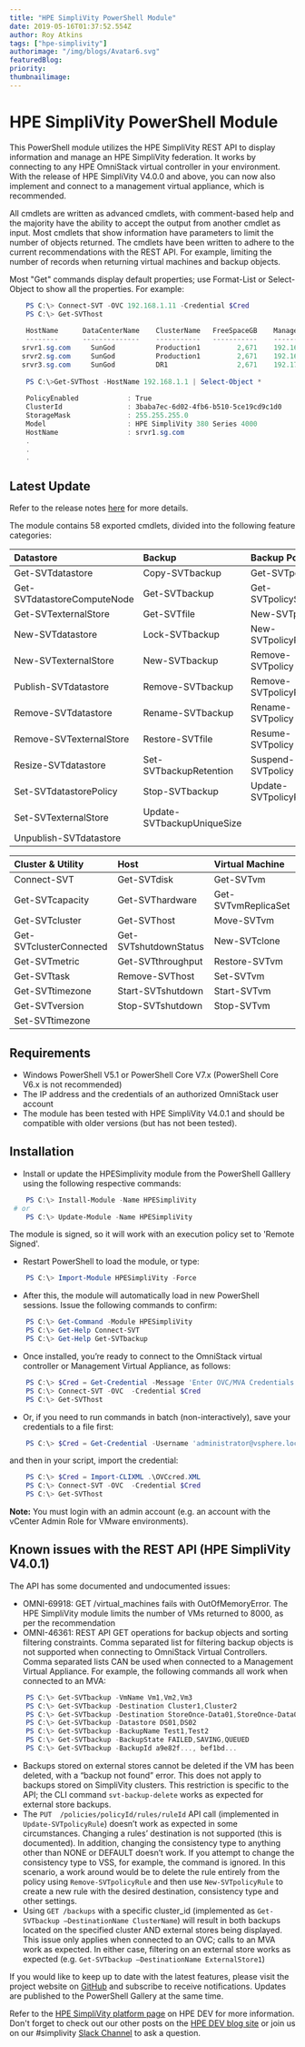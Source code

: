 ```yaml
---
title: "HPE SimpliVity PowerShell Module"
date: 2019-05-16T01:37:52.554Z
author: Roy Atkins 
tags: ["hpe-simplivity"]
authorimage: "/img/blogs/Avatar6.svg"
featuredBlog:
priority:
thumbnailimage:
---
```

# HPE SimpliVity PowerShell Module

This PowerShell module utilizes the HPE SimpliVity REST API to display information and manage an HPE SimpliVity federation. It works by connecting to any HPE OmniStack virtual controller in your environment. With the release of HPE SimpliVity V4.0.0 and above, you can now also implement and connect to a management virtual appliance, which is recommended.

All cmdlets are written as advanced cmdlets, with comment-based help and the majority have the ability to accept the output from another cmdlet as input. Most cmdlets that show information have parameters to limit the number of objects returned. The cmdlets have been written to adhere to the current recommendations with the REST API. For example, limiting the number of records when returning virtual machines and backup objects.

Most "Get" commands display default properties; use Format-List or Select-Object to show all the properties. For example: 

```powershell
    PS C:\> Connect-SVT -OVC 192.168.1.11 -Credential $Cred
    PS C:\> Get-SVThost
 
    HostName      DataCenterName    ClusterName   FreeSpaceGB    ManagementIP   StorageIP   FederationIP 
    --------      --------------    -----------   -----------    ------------   ---------    ------------
   srvr1.sg.com     SunGod          Production1         2,671    192.168.1.11   192.168.2.1   192.168.3.1
   srvr2.sg.com     SunGod          Production1         2,671    192.168.1.12   192.168.2.2   192.168.3.2
   srvr3.sg.com     SunGod          DR1                 2,671    192.170.1.11   192.170.2.1   192.170.3.1
 
    PS C:\>Get-SVThost -HostName 192.168.1.1 | Select-Object *
 
    PolicyEnabled            : True
    ClusterId                : 3baba7ec-6d02-4fb6-b510-5ce19cd9c1d0
    StorageMask              : 255.255.255.0
    Model                    : HPE SimpliVity 380 Series 4000
    HostName                 : srvr1.sg.com
    .
    .
    .
```




 ## Latest Update
Refer to the release notes [here]( https://github.com/atkinsroy/HPESimpliVity/blob/master/RELEASENOTES.md) for more details.

The module contains 58 exported cmdlets, divided into the following feature categories:

**Datastore** | **Backup** | **Backup Policy** |
:--- | :--- | :--- |
Get-SVTdatastore | Copy-SVTbackup | Get-SVTpolicy |
Get-SVTdatastoreComputeNode | Get-SVTbackup | Get-SVTpolicySchedule |
Get-SVTexternalStore | Get-SVTfile | New-SVTpolicy |
New-SVTdatastore | Lock-SVTbackup | New-SVTpolicyRule |
New-SVTexternalStore | New-SVTbackup | Remove-SVTpolicy |
Publish-SVTdatastore | Remove-SVTbackup | Remove-SVTpolicyRule |
Remove-SVTdatastore | Rename-SVTbackup | Rename-SVTpolicy |
Remove-SVTexternalStore | Restore-SVTfile | Resume-SVTpolicy |
Resize-SVTdatastore | Set-SVTbackupRetention | Suspend-SVTpolicy |
Set-SVTdatastorePolicy | Stop-SVTbackup | Update-SVTpolicyRule |
Set-SVTexternalStore | Update-SVTbackupUniqueSize |   |
Unpublish-SVTdatastore |    |    |

**Cluster & Utility** | **Host** | **Virtual Machine** |
:--- | :--- | :--- |
Connect-SVT | Get-SVTdisk | Get-SVTvm |
Get-SVTcapacity | Get-SVThardware | Get-SVTvmReplicaSet |
Get-SVTcluster | Get-SVThost | Move-SVTvm |
Get-SVTclusterConnected | Get-SVTshutdownStatus | New-SVTclone |
Get-SVTmetric | Get-SVTthroughput | Restore-SVTvm | 
Get-SVTtask | Remove-SVThost | Set-SVTvm |
Get-SVTtimezone | Start-SVTshutdown | Start-SVTvm |
Get-SVTversion | Stop-SVTshutdown | Stop-SVTvm |
Set-SVTtimezone |   |    |

## Requirements
* Windows PowerShell V5.1 or PowerShell Core V7.x (PowerShell Core V6.x is not recommended)
* The IP address and the credentials of an authorized OmniStack user account
* The module has been tested with HPE SimpliVity V4.0.1 and should be compatible with older versions (but has not been tested).

## Installation
* Install or update the HPESimplivity module from the PowerShell Galllery using the following respective commands:

```powershell
    PS C:\> Install-Module -Name HPESimpliVity
 # or
    PS C:\> Update-Module -Name HPESimpliVity
```
The module is signed, so it will work with an execution policy set to 'Remote Signed'.

* Restart PowerShell to load the module, or type: 

```powershell
    PS C:\> Import-Module HPESimpliVity -Force
```

* After this, the module will automatically load in new PowerShell sessions. Issue the following commands to confirm:

```powershell
    PS C:\> Get-Command -Module HPESimpliVity
    PS C:\> Get-Help Connect-SVT
    PS C:\> Get-Help Get-SVTbackup
```

* Once installed, you’re ready to connect to the OmniStack virtual controller or Management Virtual Appliance, as follows:  

```powershell
    PS C:\> $Cred = Get-Credential -Message 'Enter OVC/MVA Credentials'
    PS C:\> Connect-SVT -OVC  -Credential $Cred
    PS C:\> Get-SVThost
```

* Or, if you need to run commands in batch (non-interactively), save your credentials to a file first:

```powershell
    PS C:\> $Cred = Get-Credential -Username 'administrator@vsphere.local' | Export-Clixml .\OVCcred.XML 
```

and then in your script, import the credential:  


```powershell
    PS C:\> $Cred = Import-CLIXML .\OVCcred.XML
    PS C:\> Connect-SVT -OVC  -Credential $Cred
    PS C:\> Get-SVThost
```

**Note:** You must login with an admin account (e.g. an account with the vCenter Admin Role for VMware environments).

## Known issues with the REST API (HPE SimpliVity V4.0.1)

The API has some documented and undocumented issues:

* OMNI-69918: GET /virtual_machines fails with OutOfMemoryError. The HPE SimpliVity module limits the number of VMs returned to 8000, as per the recommendation
* OMNI-46361: REST API GET operations for backup objects and sorting filtering constraints. Comma separated list for filtering backup objects is not supported when connecting to OmniStack Virtual Controllers. Comma separated lists CAN be used when connected to a Management Virtual Appliance. For example, the following commands all work when connected to an MVA:

```powershell
    PS C:\> Get-SVTbackup -VmName Vm1,Vm2,Vm3
    PS C:\> Get-SVTbackup -Destination Cluster1,Cluster2
    PS C:\> Get-SVTbackup -Destination StoreOnce-Data01,StoreOnce-Data02
    PS C:\> Get-SVTbackup -Datastore DS01,DS02
    PS C:\> Get-SVTbackup -BackupName Test1,Test2
    PS C:\> Get-SVTbackup -BackupState FAILED,SAVING,QUEUED
    PS C:\> Get-SVTbackup -BackupId a9e82f..., bef1bd...
```

* Backups stored on external stores cannot be deleted if the VM has been deleted, with a “backup not found” error. This does not apply to backups stored on SimpliVity clusters. This restriction is specific to the API; the CLI command `svt-backup-delete` works as expected for external store backups.
* The `PUT  /policies/policyId/rules/ruleId` API call (implemented in `Update-SVTpolicyRule`) doesn’t work as expected in some circumstances. Changing a rules’ destination is not supported (this is documented). In addition, changing the consistency type to anything other than NONE or DEFAULT doesn’t work. If you attempt to change the consistency type to VSS, for example, the command is ignored. In this scenario, a work around would be to delete the rule entirely from the policy using `Remove-SVTpolicyRule` and then use `New-SVTpolicyRule` to create a new rule with the desired destination, consistency type and other settings. 
* Using `GET /backups` with a specific cluster_id (implemented as `Get-SVTbackup –DestinationName ClusterName`) will result in both backups located on the specified cluster AND external stores being displayed. This issue only applies when connected to an OVC; calls to an MVA work as expected. In either case, filtering on an external store works as expected (e.g. `Get-SVTbackup –DestinationName ExternalStore1`)

If you would like to keep up to date with the latest features, please visit the project website on [GitHub](https://github.com/atkinsroy/HPESimpliVity) and subscribe to receive notifications. Updates are published to the PowerShell Gallery at the same time.

Refer to the [HPE SimpliVity platform page](https://developer.hpe.com/platform/hpe-simplivity/home) on HPE DEV for more information. Don't forget to check out our other posts on the [HPE DEV blog site](https://developer.hpe.com/blog) or join us on our #simplivity [Slack Channel](https://slack.hpedev.io/) to ask a question.




